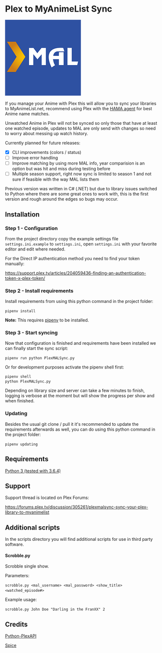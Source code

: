 # Plex to MyAnimeList Sync
![Logo](logo.png)

If you manage your Anime with Plex this will allow you to sync your libraries to MyAnimeList.net, recommend using Plex with the [HAMA agent](https://github.com/ZeroQI/Hama.bundle) for best Anime name matches.

Unwatched Anime in Plex will not be synced so only those that have at least one watched episode, updates to MAL are only send with changes so need to worry about messing up watch history.

Currently planned for future releases:

- [x] CLI improvements (colors / status)
- [ ] Improve error handling
- [ ] Improve matching by using more MAL info, year comparision is an option but was hit and miss during testing before
- [ ] Multiple season support, right now sync is limited to season 1 and not sure if feasible with the way MAL lists them 

Previous version was written in C# (.NET) but due to library issues switched to Python where there are some great ones to work with, this is the first version and rough around the edges so bugs may occur.

## Installation

### Step 1 - Configuration

From the project directory copy the example settings file `settings.ini.example` to `settings.ini`, open `settings.ini` with your favorite editor and edit where needed.

For the Direct IP authentication method you need to find your token manually:

https://support.plex.tv/articles/204059436-finding-an-authentication-token-x-plex-token/

### Step 2 - Install requirements

Install requirements from using this python command in the project folder:

`pipenv install`

**Note:** This requires [pipenv](https://docs.pipenv.org/) to be installed.

### Step 3 - Start syncing

Now that configuration is finished and requirements have been installed we can finally start the sync script:

`pipenv run python PlexMALSync.py`

Or for development purposes activate the pipenv shell first:

```shell
pipenv shell
python PlexMALSync.py
```

Depending on library size and server can take a few minutes to finish, logging is verbose at the moment but will show the progress per show and when finished.

### Updating

Besides the usual git clone / pull it it's recommended to update the requirements afterwards as well, you can do using this python command in the project folder:

`pipenv updating`

## Requirements

[Python 3 (tested with 3.6.4)](https://www.python.org/)

## Support

Support thread is located on Plex Forums:

https://forums.plex.tv/discussion/305261/plexmalsync-sync-your-plex-library-to-myanimelist

## Additional scripts

In the scripts directory you will find additional scripts  for use in third party software.

#### Scrobble.py
Scrobble single show. 

Parameters:

`scrobble.py <mal_username> <mal_password> <show_title> <watched_episode#>`

Example usage:

`scrobble.py John Doe "Darling in the FranXX" 2`

## Credits

[Python-PlexAPI](https://github.com/pkkid/python-plexapi)

[Spice](https://github.com/Utagai/spice)
